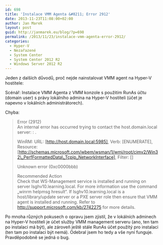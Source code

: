 ```yaml
---
id: 698
title: 'Instalace VMM Agenta &#8211; Error 2912'
date: 2013-11-23T11:08:00+02:00
author: Jan Marek
layout: post
guid: http://janmarek.eu/blog/?p=698
permalink: /2013/11/23/instalace-vmm-agenta-error-2912/
categories:
  - Hyper-V
  - Nezařazené
  - System Center
  - System Center 2012 R2
  - Windows Server 2012 R2
---
```

Jeden z dalších důvodů, proč nejde nainstalovat VMM agent na Hyper-V hostitele:

Scénář: Instalace VMM Agenta z VMM konzole s použitím RunAs účtu (domain user) s právy lokálního admina na Hyper-V hostiteli (účet je napevno v lokálních administrátorech).

Chyba:

> Error (2912)  
> An internal error has occurred trying to contact the host.domain.local server: : .
> 
> WinRM: URL: [http://host.domain.local:5985], Verb: [ENUMERATE], Resource: [http://schemas.microsoft.com/wbem/wsman/1/wmi/root/cimv2/Win32\_PerfFormattedData\_Tcpip_NetworkInterface], Filter: []
> 
> Unknown error (0xc0000bbb)
> 
> Recommended Action  
> Check that WS-Management service is installed and running on server lsghv10.learning.local. For more information use the command &#8222;winrm helpmsg hresult&#8220;. If lsghv10.learning.local is a host/library/update server or a PXE server role then ensure that VMM agent is installed and running. Refer to http://support.microsoft.com/kb/2742275 for more details.

Po mnoha různých pokusech o opravu jsem zjistil, že v lokálních adminech na Hyper-V hostiteli je účet služby VMM management serveru (ano, ten tam po instalaci má být), ale zároveň ještě stále RunAs účet použitý pro instalaci (ten tam po instalaci být nemá). Odebral jsem ho tedy a vše nyní funguje. Pravděpodobně se jedná o bug.
